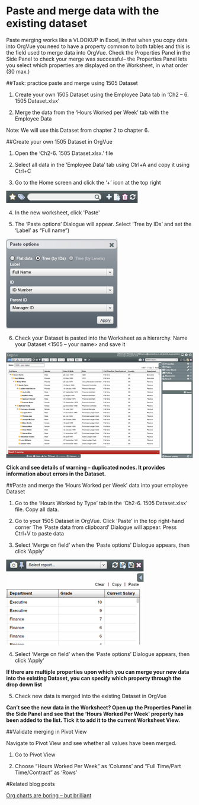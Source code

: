 # Paste and merge data with the existing dataset

Paste merging works like a VLOOKUP in Excel, in that when you copy data into OrgVue you need to have a property common to both tables and this is the field used to merge data into OrgVue.
Check the Properties Panel in the Side Panel to check your merge was successful– the Properties Panel lets you select which properties are displayed on the Worksheet, in what order (30 max.)  

##Task: practice paste and merge using 1505 Dataset

1) Create your own 1505 Dataset using the Employee Data tab in ‘Ch2 – 6. 1505 Dataset.xlsx’ 

2) Merge the data from the ‘Hours Worked per Week’ tab with the Employee Data

Note: We will use this Dataset from chapter 2 to chapter 6.

##Create your own 1505 Dataset in OrgVue
1) Open the ‘Ch2-6. 1505 Dataset.xlsx.’ file

2) Select all data in the ‘Employee Data’ tab using Ctrl+A and copy it using Ctrl+C

3) Go to the Home screen and click the ‘+’ icon at the top right

![](2-001.createdataset.png)

4) In the new worksheet, click 'Paste'

5) The ‘Paste options’ Dialogue will appear. Select ‘Tree by IDs’ and set the ‘Label’ as “Full name”)

![](2-002.pasteoptions.png)

6) Check your Dataset is pasted into the Worksheet as a hierarchy. Name your Dataset <1505 – your name> and save it

![](2-003.namedataset.png)

**Click and see details of warning – duplicated nodes. It provides information about errors in the Dataset.**



##Paste and merge the ‘Hours Worked per Week’ data into your employee Dataset

1) Go to the ‘Hours Worked by Type’ tab in the ‘Ch2-6. 1505 Dataset.xlsx’ file. Copy all data.



2) Go to your 1505 Dataset in OrgVue. Click ‘Paste’ in the top right-hand corner
The ‘Paste data from clipboard’ Dialogue will appear. Press Ctrl+V to paste data



3) Select ‘Merge on field’ when the ‘Paste options’ Dialogue appears, then click ‘Apply’

![](2-005.pastehoursdata.png)

4) Select ‘Merge on field’ when the ‘Paste options’ Dialogue appears, then click ‘Apply’

**If there are multiple properties upon which you can merge your new data into the existing Dataset, you can specify which property through the drop down list**

5) Check new data is merged into the existing Dataset in OrgVue

**Can’t see the new data in the Worksheet?
Open up the Properties Panel in the Side Panel and see that the ‘Hours Worked Per Week’ property has been added to the list. Tick it to add it to the current Worksheet View.**

##Validate merging in Pivot View

Navigate to Pivot View and see whether all values have been merged.

1) Go to Pivot View 

2) Choose “Hours Worked Per Week” as ‘Columns’ and “Full Time/Part Time/Contract” as ‘Rows’ 

#Related blog posts

[Org charts are boring – but brilliant](http://blog.orgvue.com/org-charts-are-boring-but-brilliant-3/)















